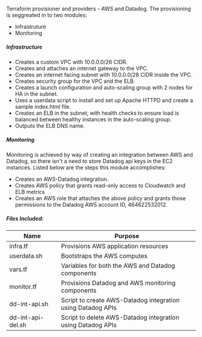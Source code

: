 Terraform provisioner and providers - AWS and Datadog.
 The provisioning is seggreated in to two modules:
* Infrastruture
* Monitoring

##### Infrastructure
* Creates a custom VPC with 10.0.0.0/26 CIDR.
* Creates and attaches an internet gateway to the VPC. 
* Creates an internet facing subnet with 10.0.0.0/28 CIDR inside the VPC.
* Creates security group for the VPC and the ELB.
* Creates a launch configuration and auto-scaling group with 2 nodes for HA in the subnet.
* Uses a userdata script to install and set up Apache HTTPD and create a sample index.html file.
* Creates an ELB in the subnet, with health checks to ensure load is balanced between healthy instances in the auto-scaling group.
* Outputs the ELB DNS name.

##### Monitoring
Monitoring is achieved by way of creating an integration between AWS and Datadog, so there isn't a need to store Datadog api keys in the EC2 instances. Listed below are the steps this module accomplishes:
* Creates an AWS-Datadog integration.
* Creates AWS policy that grants read-only access to Cloudwatch and ELB metrics
* Creates an AWS role that attaches the above policy and grants those permissions to the Datadog AWS account ID, 464622532012.

##### Files Included:

| Name | Purpose |
| ------ | ------ |
| infra.tf | Provisions AWS application resources |
| userdata.sh | Bootstraps the AWS computes |
| vars.tf | Variables for both the AWS and Datadog components |
| monitor.tf | Provisions Datadog and AWS monitoring components |
| dd-int-api.sh | Script to create AWS-Datadog integration using Datadog APIs |
| dd-int-api-del.sh | Script to delete AWS-Datadog integration using Datadog APIs |
